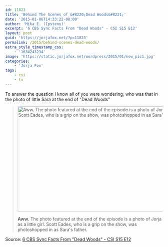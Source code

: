 ```yaml
---
id: 11823
title: 'Behind The Scenes of &#8220;Dead Woods&#8221;'
date: '2015-01-06T14:33:22-08:00'
author: 'Mika E. (Ipstenu)'
excerpt: '6 CBS Sync Facts From "Dead Woods" - CSI S15 E12'
layout: post
guid: 'https://jorjafox.net/?p=11823'
permalink: /2015/behind-scenes-dead-woods/
astra_style_timestamp_css:
    - '1634243234'
image: 'https://static.jorjafox.net/wordpress/2015/01/new_pic1.jpg'
categories:
    - 'Jorja Fox'
tags:
    - csi
    - tv
---
```


To answer the question I know all of you were wondering, who was that in the photo of little Sara at the end of "Dead Woods"

<blockquote><img src="//static.jorjafox.net/wordpress/2015/01/new_pic.jpg" alt="Aww. The photo featured at the end of the episode is a photo of Jorja as a little girl. Scott Eades, who is a grip on the show, was photoshopped in as Sara&#039;s father." width="596" height="337" class="aligncenter size-full wp-image-11824" />

<strong>Aww.</strong>
The photo featured at the end of the episode is a photo of Jorja as a little girl. Scott Eades, who is a grip on the show, was photoshopped in as Sara's father.</blockquote>

Source: <a href="http://www.cbs.com/shows/csi/photos/1003154/6-cbs-sync-facts-from-dead-woods-csi-s15-e12/71253/aww-/">6 CBS Sync Facts From "Dead Woods" - CSI S15 E12</a>